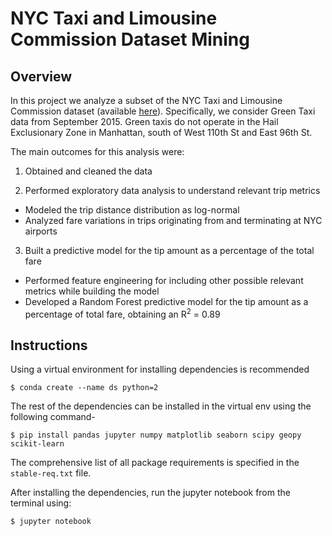 # NYC Taxi and Limousine Commission Dataset Mining

## Overview

  

In this project we analyze a subset of the NYC Taxi and Limousine Commission dataset (available [here](https://www1.nyc.gov/site/tlc/about/tlc-trip-record-data.page)). Specifically, we consider Green Taxi data from September 2015. Green taxis do not operate in the Hail Exclusionary Zone in Manhattan, south of West 110th St and East 96th St.

  

The main outcomes for this analysis were:

1. Obtained and cleaned the data

2. Performed exploratory data analysis to understand relevant trip metrics
- Modeled the trip distance distribution as log-normal
- Analyzed fare variations in trips originating from and terminating at NYC airports

3. Built a predictive model for the tip amount as a percentage of the total fare
- Performed feature engineering for including other possible relevant metrics while building the model
- Developed a Random Forest predictive model for the tip amount as a percentage of total fare, obtaining an R<sup>2</sup> = 0.89

## Instructions

Using a virtual environment for installing dependencies is recommended
```
$ conda create --name ds python=2
```
The rest of the dependencies can be installed in the virtual env using the following command-
```
$ pip install pandas jupyter numpy matplotlib seaborn scipy geopy scikit-learn  
```
The comprehensive list of all package requirements is specified in the `stable-req.txt` file.

After installing the dependencies, run the jupyter notebook from the terminal using:
```
$ jupyter notebook
```
